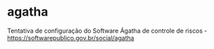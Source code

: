 # agatha
Tentativa de configuração do Software Ágatha de controle de riscos - https://softwarepublico.gov.br/social/agatha
